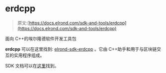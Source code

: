 # erdcpp

> 原文:[https://docs.elrond.com/sdk-and-tools/erdcpp](https://docs.elrond.com/sdk-and-tools/erdcpp)

 面向 C++的埃尔隆德软件开发工具包

**erdcpp** 可以在这里找到: [elrond-sdk-erdcpp](https://github.com/ElrondNetwork/elrond-sdk-erdcpp/) 。它由 C++助手和用于与区块链交互的实用程序组成。

SDK 文档可以在[这里](https://github.com/ElrondNetwork/elrond-sdk-erdcpp/)找到。
